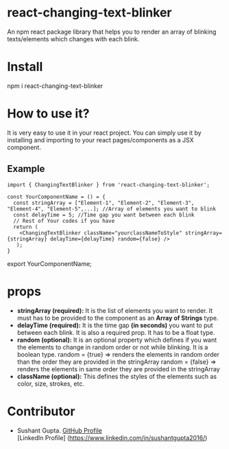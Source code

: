 # react-changing-text-blinker
An npm react package library that helps you to render an array of blinking texts/elements which changes with each blink.

# Install
npm i react-changing-text-blinker

# How to use it?
It is very easy to use it in your react project. You can simply use it by installing and importing to your react pages/components as a JSX component.

## Example
```
import { ChangingTextBlinker } from 'react-changing-text-blinker';

const YourComponentName = () = {
  const stringArray = ["Element-1", "Element-2", "Element-3", "Element-4", "Element-5",...]; //Array of elements you want to blink
  const delayTime = 5; //Time gap you want between each blink
  // Rest of Your codes if you have
  return (
    <ChangingTextBlinker className="yourclassNameToStyle" stringArray={stringArray} delayTime={delayTime} random={false} />
   );
}
```
export YourComponentName;

# props
* **stringArray (required):**
  It is the list of elements you want to render. It must has to be provided to the component as an **Array of Strings** type.
* **delayTime (required):**
  It is the time gap **(in seconds)** you want to put between each blink. It is also a required prop. It has to be a float type.
* **random (optional):**
  It is an optional property which defines if you want the elements to change in random order or not while blinking. It is a boolean type.
  random = {true} => renders the elements in random order than the order they are provided in the stringArray
  random = {false} => renders the elements in same order they are provided in the stringArray
* **className (optional):**
  This defines the styles of the elements such as color, size, strokes, etc.
  
# Contributor
  - Sushant Gupta. 
    [GitHub Profile](https://github.com/sushantcode)  
    [LinkedIn Profile] (https://www.linkedin.com/in/sushantgupta2016/)
